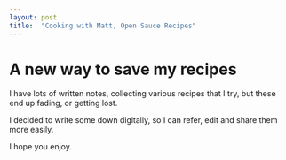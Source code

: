 ```yaml
---
layout: post
title:  "Cooking with Matt, Open Sauce Recipes"
---
```


# A new way to save my recipes

I have lots of written notes, collecting various recipes that I try, but these end up fading, or getting lost. 

I decided to write some down digitally, so I can refer, edit and share them more easily. 

I hope you enjoy. 
